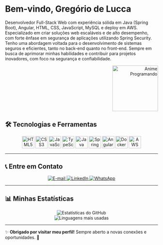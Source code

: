 <div align="left">
<h1>Bem-vindo, Gregório de Lucca</h1>
<p align="left">Desenvolvedor Full-Stack Web com experiência sólida em Java (Spring Boot), Angular, HTML, CSS, JavaScript, MySQL e deploy em AWS. Especializado em criar soluções web escaláveis e de alto desempenho, com forte ênfase em segurança de aplicações utilizando Spring Security. Tenho uma abordagem voltada para o desenvolvimento de sistemas seguros e eficientes, tanto no back-end quanto no front-end. Sempre em busca de aprimorar minhas habilidades e contribuir para projetos inovadores, com foco na segurança e confiabilidade.</p>
<div align="right">
<img src="https://updategadh.com/wp-content/uploads/2023/07/Java-web-project-configuration.gif" width="150" alt="Anime Programando">
</div>
</div>
 


 







## 🛠️ **Tecnologias e Ferramentas**
<p align="center">
  <img src="https://cdn.jsdelivr.net/gh/devicons/devicon/icons/html5/html5-original.svg" title="HTML5" width="40px"/>
  <img src="https://cdn.jsdelivr.net/gh/devicons/devicon/icons/css3/css3-original.svg" title="CSS3" width="40px"/>
  <img src="https://cdn.jsdelivr.net/gh/devicons/devicon/icons/javascript/javascript-original.svg" title="JavaScript" width="40px"/>
  <img src="https://cdn.jsdelivr.net/gh/devicons/devicon/icons/typescript/typescript-original.svg" title="TypeScript" width="40px"/>
  <img src="https://cdn.jsdelivr.net/gh/devicons/devicon/icons/java/java-original.svg" title="Java" width="40px"/>
  <img src="https://cdn.jsdelivr.net/gh/devicons/devicon/icons/spring/spring-original.svg" title="Spring Boot" width="40px"/>
  <img src="https://cdn.jsdelivr.net/gh/devicons/devicon/icons/angular/angular-original.svg" title="Angular" width="40px"/>
  <img src="https://cdn.jsdelivr.net/gh/devicons/devicon/icons/docker/docker-original.svg" title="Docker" width="40px"/>
  <img src="https://cdn.jsdelivr.net/gh/devicons/devicon/icons/amazonwebservices/amazonwebservices-original.svg" title="AWS" width="40px"/>
</p>

---

## 📞 **Entre em Contato**
<p align="center">
  <a href="mailto:gregoriodelucca@gmail.com">
    <img src="https://img.shields.io/badge/Gmail-EA4335?style=for-the-badge&logo=gmail&logoColor=white" alt="E-mail">
  </a>
  <a href="https://www.linkedin.com/in/gregoriodelucca">
    <img src="https://img.shields.io/badge/LinkedIn-0077B5?style=for-the-badge&logo=linkedin&logoColor=white" alt="LinkedIn">
  </a>
  <a href="https://wa.me/5511971108462">
    <img src="https://img.shields.io/badge/WhatsApp-25D366?style=for-the-badge&logo=whatsapp&logoColor=white" alt="WhatsApp">
  </a>
</p>

---

## 📊 **Minhas Estatísticas**
<p align="center">
  <img src="https://github-readme-stats.vercel.app/api?username=gregoriodelucca&show_icons=true&theme=radical" alt="Estatísticas do GitHub">
  <br>
  <img src="https://github-readme-stats.vercel.app/api/top-langs/?username=gregoriodelucca&layout=compact&theme=radical" alt="Linguagens mais usadas">
</p>

---

✨ **Obrigado por visitar meu perfil!** Sempre aberto a novas conexões e oportunidades. 🚀  


